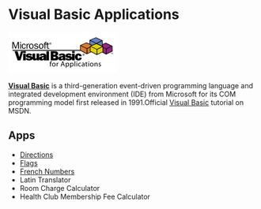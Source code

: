 # Visual Basic Applications

![alt text](/assets/vblogo.png "Visual Basic Logo")

[**Visual Basic**](https://en.wikipedia.org/wiki/Visual_Basic) is a third-generation event-driven programming language and integrated development environment (IDE) from Microsoft for its COM programming model first released in 1991.Official [Visual Basic](https://msdn.microsoft.com/en-us/library/2x7h1hfk.aspx) tutorial on MSDN.


## Apps

- [Directions](https://github.com/valerysamovich/visual-basic-apps/tree/master/apps/Directions)
- [Flags](https://github.com/valerysamovich/visual-basic-apps/tree/master/apps/Flags)
- [French Numbers](https://github.com/valerysamovich/visual-basic-apps/tree/master/apps/French%20Numbers)
- Latin Translator
- Room Charge Calculator
- Health Club Membership Fee Calculator

